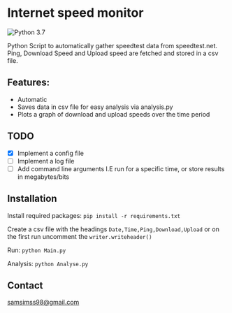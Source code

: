 # Internet speed monitor

![Python 3.7](https://img.shields.io/badge/python-3.7-blue.svg)

Python Script to automatically gather speedtest data from speedtest.net. Ping, Download Speed and Upload speed are fetched and stored in a csv file.

## Features:

* Automatic
* Saves data in csv file for easy analysis via analysis.py
* Plots a graph of download and upload speeds over the time period

## TODO

- [x] Implement a config file
- [ ] Implement a log file
- [ ] Add command line arguments I.E run for a specific time, or store results in megabytes/bits

## Installation

Install required packages:
`pip install -r requirements.txt`

Create a csv file with the headings `Date,Time,Ping,Download,Upload` or on the first run uncomment the `writer.writeheader()`

Run:
`python Main.py`

Analysis:
`python Analyse.py`

## Contact
samsimss98@gmail.com




